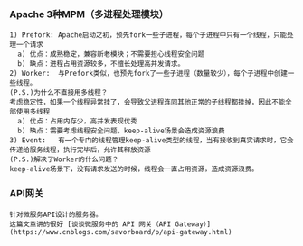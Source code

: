 ### Apache 3种MPM（多进程处理模块）
	1) Prefork:	Apache启动之初，预先fork一些子进程，每个子进程中只有一个线程，只能处理一个请求
	  a) 优点：成熟稳定，兼容新老模块；不需要担心线程安全问题
	  b) 缺点：进程占用资源较多，不擅长处理高并发请求。
	2) Worker:	与Prefork类似，也预先fork了一些子进程（数量较少），每个子进程中创建一些线程。
	(P.S.)为什么不直接用多线程？
	考虑稳定性，如果一个线程异常挂了，会导致父进程连同其他正常的子线程都挂掉，因此不能全部使用多线程
	  a) 优点：占用内存少，高并发表现优秀
	  b) 缺点：需要考虑线程安全问题，keep-alive场景会造成资源浪费
	3) Event:	有一个专门的线程管理keep-alive类型的线程，当有接收到真实请求时，它会传递给服务线程，执行完毕后，允许其释放资源
	(P.S.)解决了Worker的什么问题？
	keep-alive场景下，没有请求发送的时候，线程会一直占用资源，造成资源浪费。
	
### API网关
	针对微服务API设计的服务器。
	这篇文章讲的很好 [谈谈微服务中的 API 网关（API Gateway）](https://www.cnblogs.com/savorboard/p/api-gateway.html)
